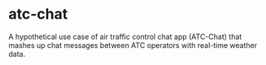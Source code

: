 # atc-chat
A hypothetical use case of air traffic control chat app (ATC-Chat) that mashes up chat messages between ATC operators with real-time weather data. 
